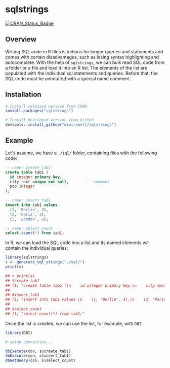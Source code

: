 # sqlstrings

<!-- badges: start -->
[![CRAN_Status_Badge](https://www.r-pkg.org/badges/version/sqlstrings)](https://cran.r-project.org/package=sqlstrings)
<!-- badges: end -->

## Overview

Writing SQL code in R files is tedious for longer queries and statements and comes with certain disadvantages, such as losing syntax highlighting and autocomplete. With the help of `sqlstrings`, we can bulk read SQL code from a folder or a file and load it into an R list. The elements of the list are populated with the individual sql statements and queries. Before that, the SQL code must be annotated with a special name comment. 


## Installation

``` r
# Install released version from CRAN
install.packages("sqlstrings")

# Install developed version from GitHub
devtools::install_github("wiwirebell/sqlstrings")
```

## Example

Let's assume, we have a `./sql/` folder, containing files with the following code: 

```sql
-- name: create_tab1
create table tab1 (
  id integer primary key,
  city text unique not null,        -- comment
  pop integer
);

-- name: insert_tab1
insert into tab1 values 
  (1, 'Berlin', 3),
  (2, 'Paris', 2),
  (3, 'London', 8);

-- name: select_count
select count(*) from tab1;
```

In R, we can load the SQL code into a list and its named elements will contain the individual queries:

```r
library(sqlstrings)
s <- generate_sql_strings("./sql/")
print(s)

## > print(s)
## $create_tab1
## [1] "create table tab1 (\n    id integer primary key,\n    city text unique not null,        -- comment\n    pop integer\n  );"
## 
## $insert_tab1
## [1] "insert into tab1 values \n    (1, 'Berlin', 3),\n    (2, 'Paris', 2),\n    (3, 'London', 8);"
## 
## $select_count
## [1] "select count(*) from tab1;"
```

Once the list is created, we can use the list, for example, with `DBI`:

```r
library(DBI)

# setup connection...

dbExecute(con, s$create_tab1)
dbExecute(con, s$insert_tab1)
dbGetQuery(con, s$select_count)
```

